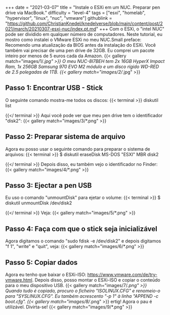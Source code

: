 +++
date = "2021-03-07"
title = "Instale o ESXi em um NUC. Preparar pen drive via MacBook."
difficulty = "level-4"
tags = ["esxi", "homelab", "hypervisor", "linux", "nuc", "vmware"]
githublink = "https://github.com/ChristianKnedel/knedelverse/blob/main/content/post/2021/march/20210307-esxi-nuc/index.pt.md"
+++
Com o ESXi, o "intel NUC" pode ser dividido em qualquer número de computadores. Neste tutorial, eu mostro como instalei o VMware ESXi no meu NUC.Small preface: Recomendo uma atualização da BIOS antes da instalação do ESXi. Você também vai precisar de uma pen drive de 32GB. Eu comprei um pacote inteiro por menos de 5 euros cada da Amazon.
{{< gallery match="images/1/*.jpg" >}}
O meu NUC-8I7BEH tem 2x 16GB HyperX Impact Ram, 1x 256GB Samsung 970 EVO M2 módulo e um disco rígido WD-RED de 2.5 polegadas de 1TB.
{{< gallery match="images/2/*.jpg" >}}

## Passo 1: Encontrar USB - Stick
O seguinte comando mostra-me todos os discos:
{{< terminal >}}
diskutil list

{{</ terminal >}}
Aqui você pode ver que meu pen drive tem o identificador "disk2":
{{< gallery match="images/3/*.png" >}}

## Passo 2: Preparar sistema de arquivo
Agora eu posso usar o seguinte comando para preparar o sistema de arquivos:
{{< terminal >}}
$ diskutil eraseDisk MS-DOS "ESXI" MBR disk2

{{</ terminal >}}
Depois disso, eu também vejo o identificador no Finder:
{{< gallery match="images/4/*.png" >}}

## Passo 3: Ejectar a pen USB
Eu uso o comando "unmountDisk" para ejetar o volume:
{{< terminal >}}
$ diskutil unmountDisk /dev/disk2

{{</ terminal >}}
Veja:
{{< gallery match="images/5/*.png" >}}

## Passo 4: Faça com que o stick seja inicializável
Agora digitamos o comando "sudo fdisk -e /dev/disk2" e depois digitamos "f 1", "write" e "quit", veja:
{{< gallery match="images/6/*.png" >}}

## Passo 5: Copiar dados
Agora eu tenho que baixar o ESXi-ISO: https://www.vmware.com/de/try-vmware.html. Depois disso, posso montar o ESXi-ISO e copiar o conteúdo para o meu dispositivo USB.
{{< gallery match="images/7/*.png" >}}
Quando tudo é copiado, procuro o ficheiro "ISOLINUX.CFG" e renomeio-o para "SYSLINUX.CFG". Eu também acrescento "-p 1" à linha "APPEND -c boot.cfg".
{{< gallery match="images/8/*.png" >}}
ertig! Agora o pau é utilizável. Divirta-se!
{{< gallery match="images/9/*.png" >}}